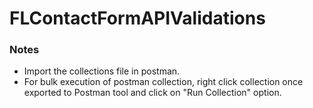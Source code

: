 # FLContactFormAPIValidations


### Notes
  - Import the collections file in postman.
  - For bulk execution of postman collection, right click collection once exported to Postman tool and click on "Run Collection" option.
